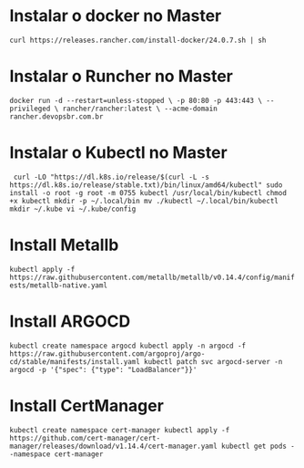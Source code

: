 # Instalar o docker no Master
`
curl https://releases.rancher.com/install-docker/24.0.7.sh | sh
`
# Instalar o Runcher no Master
`
docker run -d --restart=unless-stopped \
  -p 80:80 -p 443:443 \
  --privileged \
  rancher/rancher:latest \
  --acme-domain rancher.devopsbr.com.br
`
# Instalar o Kubectl no Master  
` 
curl -LO "https://dl.k8s.io/release/$(curl -L -s https://dl.k8s.io/release/stable.txt)/bin/linux/amd64/kubectl"
sudo install -o root -g root -m 0755 kubectl /usr/local/bin/kubectl
chmod +x kubectl
mkdir -p ~/.local/bin
mv ./kubectl ~/.local/bin/kubectl
mkdir ~/.kube
vi ~/.kube/config
`
# Install Metallb
`
kubectl apply -f https://raw.githubusercontent.com/metallb/metallb/v0.14.4/config/manifests/metallb-native.yaml
`
# Install ARGOCD
`
kubectl create namespace argocd
kubectl apply -n argocd -f https://raw.githubusercontent.com/argoproj/argo-cd/stable/manifests/install.yaml
kubectl patch svc argocd-server -n argocd -p '{"spec": {"type": "LoadBalancer"}}'
`
# Install CertManager
`
kubectl create namespace cert-manager
kubectl apply -f https://github.com/cert-manager/cert-manager/releases/download/v1.14.4/cert-manager.yaml
kubectl get pods --namespace cert-manager
`
